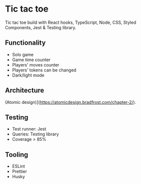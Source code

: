 # Tic tac toe

Tic tac toe build with React hooks, TypeScript, Node, CSS, Styled Components, Jest & Testing library.

## Functionality
- Solo game
- Game time counter
- Players' moves counter
- Players' tokens can be changed
- Dark/light mode

## Architecture
(Atomic design)](https://atomicdesign.bradfrost.com/chapter-2/).

## Testing
- Test runner: Jest
- Queries: Testing library
- Coverage > 85%

## Tooling
- ESLint
- Prettier
- Husky